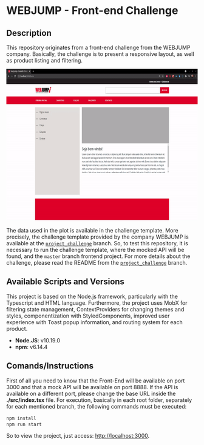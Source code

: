 # WEBJUMP - Front-end Challenge
## Description
This repository originates from a front-end challenge from the WEBJUMP company. Basically, the challenge is to present a responsive layout, as well as product listing and filtering. 

<p align="center"><img src="https://github.com/jvictorsouza/webjump-desafio-frontend/blob/master/public/show-video.gif" width="600" height="400" /></p>

The data used in the plot is available in the challenge template. More precisely, the challenge template provided by the company WEBJUMP is available at the [`project_challenge`](https://github.com/jvictorsouza/webjump-desafio-frontend/tree/project_challenge) branch. So, to test this repository, it is necessary to run the challenge template, where the mocked API will be found, and the `master` branch frontend project. For more details about the challenge, please read the README from the [`project_challenge`](https://github.com/jvictorsouza/webjump-desafio-frontend/tree/project_challenge) branch.

## Available Scripts and Versions

This project is based on the Node.js framework, particularly with the Typescript and HTML language. Furthermore, the project uses MobX for filtering state management, ContextProviders for changing themes and styles, componentization with StyledComponents, improved user experience with Toast popup information, and routing system for each product.

* **Node.JS**: v10.19.0
* **npm**: v6.14.4

## Comands/Instructions

First of all you need to know that the Front-End will be available on port 3000 and that a mock API will be available on port 8888. If the API is available on a different port, please change the base URL inside the **./src/index.tsx** file. For execution, basically in each root folder, separately for each mentioned branch, the following commands must be executed:

```
npm install
npm run start
```

So to view the project, just access: [http://localhost:3000](http://localhost:3000).